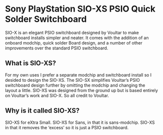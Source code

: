 # Sony PlayStation SIO-XS PSIO Quick Solder Switchboard

SIO-X is an elegant PSIO switchboard designed by Voultar to make switchboard installs simpler and neater. It comes with the addition of an onboard modchip, quick solder Board design, and a number of other improvements over the standard PSIO switchboard.

## What is SIO-XS?

For my own uses I prefer a separate modchip and switchboard install so I desided to design the SIO-XS. The SIO-SX simplifies Voultar’s PSIO switchboard design further by omitting the modchip and changing the layout a little. SIO-XS was designed from the ground up but is based entirely on Voultar’s work and SIO-X. So all credit to Voultar.

## Why is it called SIO-XS?
SIO-XS for eXtra Small. SIO-XS for Sans, in that it is sans-modchip. SIO-XS in that it removes the ‘excess’ so it is just a PSIO switchboard.
